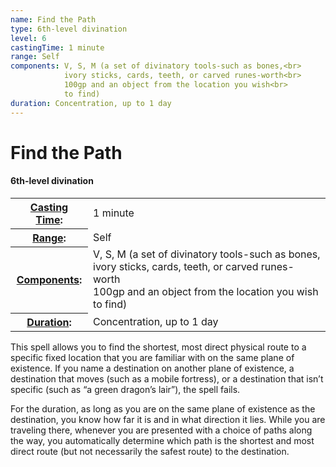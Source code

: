 ```yaml
---
name: Find the Path
type: 6th-level divination
level: 6
castingTime: 1 minute
range: Self
components: V, S, M (a set of divinatory tools-such as bones,<br>
			ivory sticks, cards, teeth, or carved runes-worth<br>
			100gp and an object from the location you wish<br>
			to find)
duration: Concentration, up to 1 day
---
```


Find the Path
=============

#### 6th-level divination

<table cellspacing="0" class="statBlock"><tbody><tr><th><a href="/srd/spellcasting/castingASpell.htm#castingtime">Casting Time</a>:</th><td>1 minute</td></tr><tr><th><a href="/srd/spellcasting/castingASpell.htm#range">Range</a>:</th><td>Self</td></tr><tr><th><a href="/srd/spellcasting/castingASpell.htm#components">Components</a>:</th><td>V, S, M (a set of divinatory tools-such as bones,<br>ivory sticks, cards, teeth, or carved runes-worth<br>100gp and an object from the location you wish<br>to find)</td></tr><tr><th><a href="/srd/spellcasting/castingASpell.htm#duration">Duration</a>:</th><td>Concentration, up to 1 day</td></tr></tbody></table>

This spell allows you to find the shortest, most direct physical route to a specific fixed location that you are familiar with on the same plane of existence. If you name a destination on another plane of existence, a destination that moves (such as a mobile fortress), or a destination that isn’t specific (such as “a green dragon’s lair”), the spell fails.

For the duration, as long as you are on the same plane of existence as the destination, you know how far it is and in what direction it lies. While you are traveling there, whenever you are presented with a choice of paths along the way, you automatically determine which path is the shortest and most direct route (but not necessarily the safest route) to the destination.